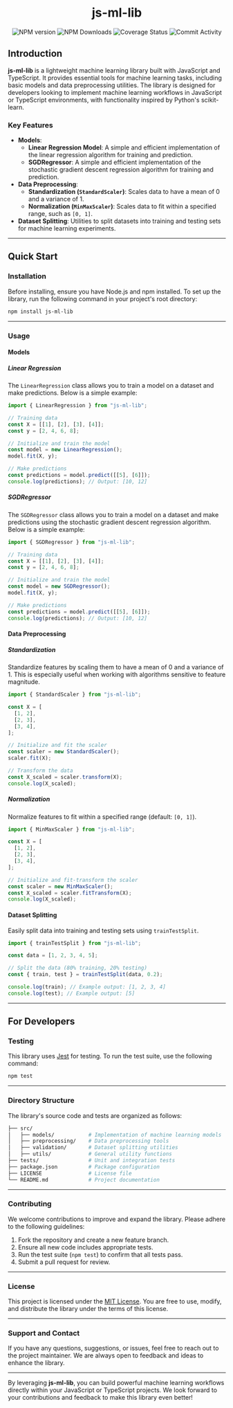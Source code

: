 <h1 align="center">js-ml-lib</h1>

<p align="center">
  <img src="https://img.shields.io/npm/v/js-ml-lib.svg?style=flat-square" alt="NPM version" />
  <img src="https://img.shields.io/npm/dw/js-ml-lib" alt="NPM Downloads" />
  <img src="https://coveralls.io/repos/github/JuiHsuanLee0303/js-ml-lib/badge.svg?branch=main" alt="Coverage Status" />
  <img src="https://img.shields.io/github/commit-activity/m/juihsuanlee0303/js-ml-lib" alt="Commit Activity" />
</p>

## Introduction

**js-ml-lib** is a lightweight machine learning library built with JavaScript and TypeScript. It provides essential tools for machine learning tasks, including basic models and data preprocessing utilities. The library is designed for developers looking to implement machine learning workflows in JavaScript or TypeScript environments, with functionality inspired by Python's scikit-learn.

### Key Features

- **Models**:
  - **Linear Regression Model**: A simple and efficient implementation of the linear regression algorithm for training and prediction.
  - **SGDRegressor**: A simple and efficient implementation of the stochastic gradient descent regression algorithm for training and prediction.
- **Data Preprocessing**:
  - **Standardization (`StandardScaler`)**: Scales data to have a mean of 0 and a variance of 1.
  - **Normalization (`MinMaxScaler`)**: Scales data to fit within a specified range, such as `[0, 1]`.
- **Dataset Splitting**: Utilities to split datasets into training and testing sets for machine learning experiments.

---

## Quick Start

### Installation

Before installing, ensure you have Node.js and npm installed. To set up the library, run the following command in your project's root directory:

```bash
npm install js-ml-lib
```

---

### Usage

#### Models

##### Linear Regression

The `LinearRegression` class allows you to train a model on a dataset and make predictions. Below is a simple example:

```typescript
import { LinearRegression } from "js-ml-lib";

// Training data
const X = [[1], [2], [3], [4]];
const y = [2, 4, 6, 8];

// Initialize and train the model
const model = new LinearRegression();
model.fit(X, y);

// Make predictions
const predictions = model.predict([[5], [6]]);
console.log(predictions); // Output: [10, 12]
```

##### SGDRegressor

The `SGDRegressor` class allows you to train a model on a dataset and make predictions using the stochastic gradient descent regression algorithm. Below is a simple example:

```typescript
import { SGDRegressor } from "js-ml-lib";

// Training data
const X = [[1], [2], [3], [4]];
const y = [2, 4, 6, 8];

// Initialize and train the model
const model = new SGDRegressor();
model.fit(X, y);

// Make predictions
const predictions = model.predict([[5], [6]]);
console.log(predictions); // Output: [10, 12]
```

#### Data Preprocessing

##### Standardization

Standardize features by scaling them to have a mean of 0 and a variance of 1. This is especially useful when working with algorithms sensitive to feature magnitude.

```typescript
import { StandardScaler } from "js-ml-lib";

const X = [
  [1, 2],
  [2, 3],
  [3, 4],
];

// Initialize and fit the scaler
const scaler = new StandardScaler();
scaler.fit(X);

// Transform the data
const X_scaled = scaler.transform(X);
console.log(X_scaled);
```

##### Normalization

Normalize features to fit within a specified range (default: `[0, 1]`).

```typescript
import { MinMaxScaler } from "js-ml-lib";

const X = [
  [1, 2],
  [2, 3],
  [3, 4],
];

// Initialize and fit-transform the scaler
const scaler = new MinMaxScaler();
const X_scaled = scaler.fitTransform(X);
console.log(X_scaled);
```

#### Dataset Splitting

Easily split data into training and testing sets using `trainTestSplit`.

```typescript
import { trainTestSplit } from "js-ml-lib";

const data = [1, 2, 3, 4, 5];

// Split the data (80% training, 20% testing)
const { train, test } = trainTestSplit(data, 0.2);

console.log(train); // Example output: [1, 2, 3, 4]
console.log(test); // Example output: [5]
```

---

## For Developers

### Testing

This library uses [Jest](https://jestjs.io/) for testing. To run the test suite, use the following command:

```bash
npm test
```

---

### Directory Structure

The library's source code and tests are organized as follows:

```bash
├── src/
│   ├── models/           # Implementation of machine learning models
│   ├── preprocessing/    # Data preprocessing tools
│   ├── validation/       # Dataset splitting utilities
│   ├── utils/            # General utility functions
├── tests/                # Unit and integration tests
├── package.json          # Package configuration
├── LICENSE               # License file
└── README.md             # Project documentation
```

---

### Contributing

We welcome contributions to improve and expand the library. Please adhere to the following guidelines:

1. Fork the repository and create a new feature branch.
2. Ensure all new code includes appropriate tests.
3. Run the test suite (`npm test`) to confirm that all tests pass.
4. Submit a pull request for review.

---

### License

This project is licensed under the [MIT License](./LICENSE). You are free to use, modify, and distribute the library under the terms of this license.

---

### Support and Contact

If you have any questions, suggestions, or issues, feel free to reach out to the project maintainer. We are always open to feedback and ideas to enhance the library.

---

By leveraging **js-ml-lib**, you can build powerful machine learning workflows directly within your JavaScript or TypeScript projects. We look forward to your contributions and feedback to make this library even better!
